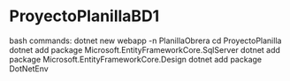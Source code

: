 # ProyectoPlanillaBD1

bash commands:
dotnet new webapp -n PlanillaObrera
cd ProyectoPlanilla
dotnet add package Microsoft.EntityFrameworkCore.SqlServer
dotnet add package Microsoft.EntityFrameworkCore.Design
dotnet add package DotNetEnv